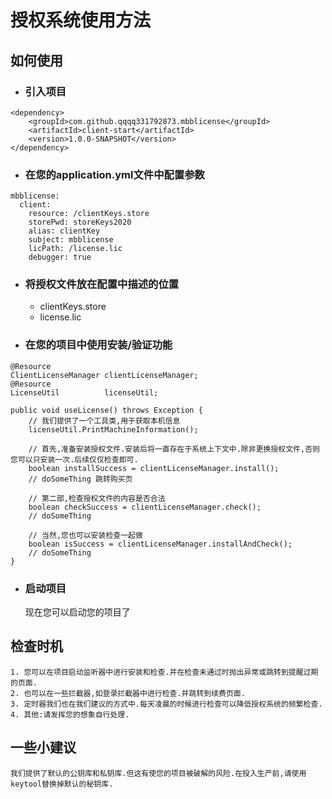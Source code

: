 # 授权系统使用方法

## 如何使用

- ### 引入项目
```
<dependency>
	<groupId>com.github.qqqq331792873.mbblicense</groupId>
	<artifactId>client-start</artifactId>
	<version>1.0.0-SNAPSHOT</version>
</dependency>
```

- ### 在您的application.yml文件中配置参数
```
mbblicense:
  client:
    resource: /clientKeys.store
    storePwd: storeKeys2020
    alias: clientKey
    subject: mbblicense
    licPath: /license.lic
    debugger: true
```

- ### 将授权文件放在配置中描述的位置
    + clientKeys.store
    + license.lic
    
- ### 在您的项目中使用安装/验证功能
```
@Resource
ClientLicenseManager clientLicenseManager;
@Resource
LicenseUtil          licenseUtil;

public void useLicense() throws Exception {
	// 我们提供了一个工具类,用于获取本机信息
	licenseUtil.PrintMachineInformation();
	
	// 首先,准备安装授权文件.安装后将一直存在于系统上下文中.除非更换授权文件,否则您可以只安装一次.后续仅仅检查即可.
	boolean installSuccess = clientLicenseManager.install();
	// doSomeThing 跳转购买页
	
	// 第二部,检查授权文件的内容是否合法
	boolean checkSuccess = clientLicenseManager.check();
	// doSomeThing
	
	// 当然,您也可以安装检查一起做
	boolean isSuccess = clientLicenseManager.installAndCheck();
	// doSomeThing
}
```

- ### 启动项目
    现在您可以启动您的项目了

## 检查时机
    1. 您可以在项目启动监听器中进行安装和检查.并在检查未通过时抛出异常或跳转到提醒过期的页面.
    2. 也可以在一些拦截器,如登录拦截器中进行检查.并跳转到续费页面.
    3. 定时器我们也在我们建议的方式中.每天凌晨的时候进行检查可以降低授权系统的频繁检查.
    4. 其他:请发挥您的想象自行处理.
    
## 一些小建议
    我们提供了默认的公钥库和私钥库.但这有使您的项目被破解的风险.在投入生产前,请使用keytool替换掉默认的秘钥库.